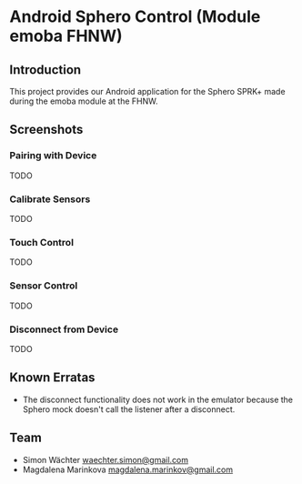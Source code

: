 # Android Sphero Control (Module emoba FHNW)

## Introduction

This project provides our Android application for the Sphero SPRK+ made during the emoba module at the FHNW.

## Screenshots

### Pairing with Device

TODO

### Calibrate Sensors

TODO

### Touch Control

TODO

### Sensor Control

TODO

### Disconnect from Device

TODO

## Known Erratas

* The disconnect functionality does not work in the emulator because the Sphero mock doesn't call the listener after a disconnect.

## Team

* Simon Wächter <waechter.simon@gmail.com>
* Magdalena Marinkova <magdalena.marinkov@gmail.com>
